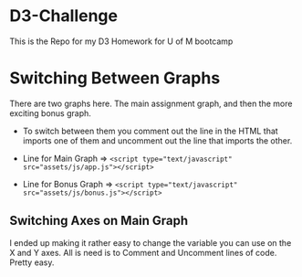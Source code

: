 # D3-Challenge
This is the Repo for my D3 Homework for U of M bootcamp

# Switching Between Graphs
There are two graphs here. The main assignment graph, and then the more exciting bonus graph.
* To switch between them you comment out the line in the HTML that imports one of them and uncomment out the line that imports the other.


* Line for Main Graph => `<script type="text/javascript" src="assets/js/app.js"></script>`
* Line for Bonus Graph => `<script type="text/javascript" src="assets/js/bonus.js"></script>`


## Switching Axes on Main Graph
I ended up making it rather easy to change the variable you can use on the X and Y axes. All is need is to Comment and Uncomment lines of code. Pretty easy.
